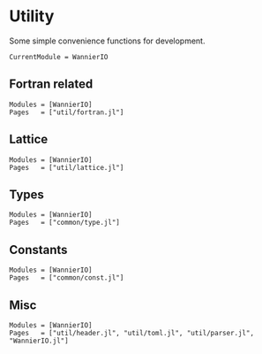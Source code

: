 # Utility

Some simple convenience functions for development.

```@meta
CurrentModule = WannierIO
```

## Fortran related

```@autodocs
Modules = [WannierIO]
Pages   = ["util/fortran.jl"]
```

## Lattice

```@autodocs
Modules = [WannierIO]
Pages   = ["util/lattice.jl"]
```

## Types

```@autodocs
Modules = [WannierIO]
Pages   = ["common/type.jl"]
```

## Constants

```@autodocs
Modules = [WannierIO]
Pages   = ["common/const.jl"]
```

## Misc

```@autodocs
Modules = [WannierIO]
Pages   = ["util/header.jl", "util/toml.jl", "util/parser.jl", "WannierIO.jl"]
```

